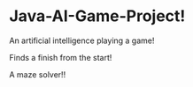 # Java-AI-Game-Project!

An artificial intelligence playing a game!

Finds a finish from the start!

A maze solver!!



